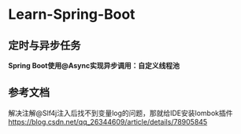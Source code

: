 # Learn-Spring-Boot
## 定时与异步任务

**Spring Boot使用@Async实现异步调用：自定义线程池**

## 参考文档
解决注解@Slf4j注入后找不到变量log的问题，那就给IDE安装lombok插件
https://blog.csdn.net/qq_26344609/article/details/78905845